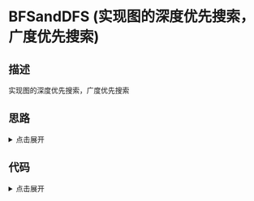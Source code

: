 # BFSandDFS (实现图的深度优先搜索，广度优先搜索)

## 描述

实现图的深度优先搜索，广度优先搜索

## 思路

<details>
<summary>点击展开</summary>
BFS广度优先算法需要借助队列，我们先从起始点s出发，如果s！==t，则s标记为visted，并且s入队列，然后dequeue出队列，出队列值的所有未访问过的邻接值全部依次进队列，如此循环，每个循环里出一个队列，并且出队列的这个值的所有未访问过的邻接值都进队列，如此循环直至找到t

DFS更简单一些，它是利用回溯的思想，也就是说用递归来做会更好。从起点开始，如果不等于终点，则标记为已经访问，然后遍历每一个未访问的邻接点，并且使用DFS深度优先搜索算法来嵌套。记得外部加一个found变量，如果找到则直接return
</details>

## 代码

<details>
<summary>点击展开</summary>

```
let found = false
const DFS = (graph, s, t, visited = {}) => {
	if (found) return
	console.log(s)
	if (s === t) {
		found = true
		return true
	} else {
		visited[s] = true
		graph.adj[s]
			.filter(n => !visited[n])
			.map(n => DFS(graph, n, t, visited))
	}
}
```

```

const BFS = (graph, s, t) => {
	let queue = {
		head: null,
		tail: null,
		enqueue(n) {
			let newNode = { val: n, next: null }
			if (!this.head) {
				this.head = newNode
				this.tail = newNode
			} else {
				this.tail.next = newNode
				this.tail = this.tail.next
			}
		},
		dequeue() {
			if (this.head) {
				let pop = this.head.val
				this.head = this.head.next
				if (!this.head) this.tail = this.head
				return pop
			}
		}
	}
	let visited = {}
	if (s !== t) {
		console.log(s)
		visited[s] = true
		queue.enqueue(s)
	}
	while (true) {
	   if (queue.head === null) return
		let current = queue.dequeue()
		let adjs = graph.adj[current].filter(n => !visited[n])
		for (let i = 0; i < adjs.length; i++) {
			let n = adjs[i]
			if (n === t) {
				console.log(n)
				return
			} else {
				console.log(n)
				visited[n] = true
				queue.enqueue(n)
			}
		}
	}
}
```

</details>